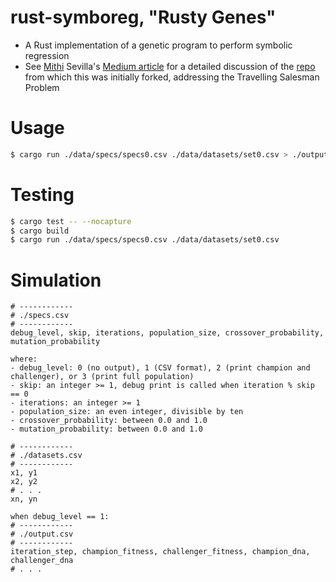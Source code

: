 # rust-symboreg, "Rusty Genes"
- A Rust implementation of a genetic program to perform symbolic regression
- See [Mithi](https://github.com/mithi) Sevilla's [Medium article](https://medium.com/@mithi/genetic-algorithms-in-rust-for-autonomous-agents-an-introduction-ac182de32aee) for a detailed discussion of the [repo](https://github.com/mithi/rusty-genes) from which this was initially forked, addressing the Travelling Salesman Problem

# Usage
```bash
$ cargo run ./data/specs/specs0.csv ./data/datasets/set0.csv > ./output0.csv
```

# Testing
```bash
$ cargo test -- --nocapture
$ cargo build
$ cargo run ./data/specs/specs0.csv ./data/datasets/set0.csv
```

# Simulation
```
# ------------
# ./specs.csv
# ------------
debug_level, skip, iterations, population_size, crossover_probability, mutation_probability

where:
- debug_level: 0 (no output), 1 (CSV format), 2 (print champion and challenger), or 3 (print full population)
- skip: an integer >= 1, debug print is called when iteration % skip == 0
- iterations: an integer >= 1
- population_size: an even integer, divisible by ten
- crossover_probability: between 0.0 and 1.0
- mutation_probability: between 0.0 and 1.0

# ------------
# ./datasets.csv
# ------------
x1, y1
x2, y2
# . . .
xn, yn

when debug_level == 1:
# ------------
# ./output.csv
# ------------
iteration_step, champion_fitness, challenger_fitness, champion_dna, challenger_dna
# . . .
```
